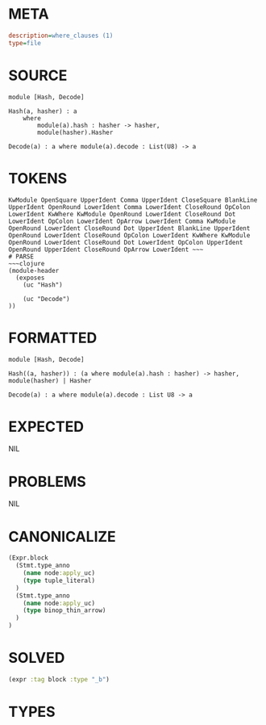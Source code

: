 # META
~~~ini
description=where_clauses (1)
type=file
~~~
# SOURCE
~~~roc
module [Hash, Decode]

Hash(a, hasher) : a
	where
		module(a).hash : hasher -> hasher,
		module(hasher).Hasher

Decode(a) : a where module(a).decode : List(U8) -> a
~~~
# TOKENS
~~~text
KwModule OpenSquare UpperIdent Comma UpperIdent CloseSquare BlankLine UpperIdent OpenRound LowerIdent Comma LowerIdent CloseRound OpColon LowerIdent KwWhere KwModule OpenRound LowerIdent CloseRound Dot LowerIdent OpColon LowerIdent OpArrow LowerIdent Comma KwModule OpenRound LowerIdent CloseRound Dot UpperIdent BlankLine UpperIdent OpenRound LowerIdent CloseRound OpColon LowerIdent KwWhere KwModule OpenRound LowerIdent CloseRound Dot LowerIdent OpColon UpperIdent OpenRound UpperIdent CloseRound OpArrow LowerIdent ~~~
# PARSE
~~~clojure
(module-header
  (exposes
    (uc "Hash")

    (uc "Decode")
))
~~~
# FORMATTED
~~~roc
module [Hash, Decode]

Hash((a, hasher)) : (a where module(a).hash : hasher) -> hasher, module(hasher) | Hasher

Decode(a) : a where module(a).decode : List U8 -> a
~~~
# EXPECTED
NIL
# PROBLEMS
NIL
# CANONICALIZE
~~~clojure
(Expr.block
  (Stmt.type_anno
    (name node:apply_uc)
    (type tuple_literal)
  )
  (Stmt.type_anno
    (name node:apply_uc)
    (type binop_thin_arrow)
  )
)
~~~
# SOLVED
~~~clojure
(expr :tag block :type "_b")
~~~
# TYPES
~~~roc
~~~
